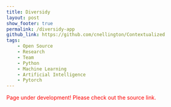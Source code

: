```yaml
---
title: Diversidy
layout: post
show_footer: true
permalink: /diversidy-app
github_link: https://github.com/cnellington/Contextualized
tags: 
    - Open Source
    - Research
    - Team
    - Python
    - Machine Learning
    - Artificial Intelligence
    - Pytorch
---
```


<span style="color: red">Page under development! Please check out the source link.</span>